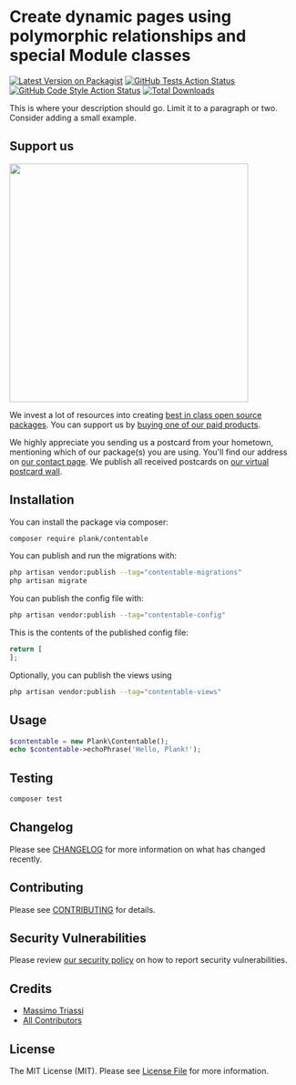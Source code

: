 # Create dynamic pages using polymorphic relationships and special Module classes

[![Latest Version on Packagist](https://img.shields.io/packagist/v/plank/contentable.svg?style=flat-square)](https://packagist.org/packages/plank/contentable)
[![GitHub Tests Action Status](https://img.shields.io/github/actions/workflow/status/plank/contentable/run-tests.yml?branch=main&label=tests&style=flat-square)](https://github.com/plank/contentable/actions?query=workflow%3Arun-tests+branch%3Amain)
[![GitHub Code Style Action Status](https://img.shields.io/github/actions/workflow/status/plank/contentable/fix-php-code-style-issues.yml?branch=main&label=code%20style&style=flat-square)](https://github.com/plank/contentable/actions?query=workflow%3A"Fix+PHP+code+style+issues"+branch%3Amain)
[![Total Downloads](https://img.shields.io/packagist/dt/plank/contentable.svg?style=flat-square)](https://packagist.org/packages/plank/contentable)

This is where your description should go. Limit it to a paragraph or two. Consider adding a small example.

## Support us

[<img src="https://github-ads.s3.eu-central-1.amazonaws.com/contentable.jpg?t=1" width="419px" />](https://spatie.be/github-ad-click/contentable)

We invest a lot of resources into creating [best in class open source packages](https://spatie.be/open-source). You can support us by [buying one of our paid products](https://spatie.be/open-source/support-us).

We highly appreciate you sending us a postcard from your hometown, mentioning which of our package(s) you are using. You'll find our address on [our contact page](https://spatie.be/about-us). We publish all received postcards on [our virtual postcard wall](https://spatie.be/open-source/postcards).

## Installation

You can install the package via composer:

```bash
composer require plank/contentable
```

You can publish and run the migrations with:

```bash
php artisan vendor:publish --tag="contentable-migrations"
php artisan migrate
```

You can publish the config file with:

```bash
php artisan vendor:publish --tag="contentable-config"
```

This is the contents of the published config file:

```php
return [
];
```

Optionally, you can publish the views using

```bash
php artisan vendor:publish --tag="contentable-views"
```

## Usage

```php
$contentable = new Plank\Contentable();
echo $contentable->echoPhrase('Hello, Plank!');
```

## Testing

```bash
composer test
```

## Changelog

Please see [CHANGELOG](CHANGELOG.md) for more information on what has changed recently.

## Contributing

Please see [CONTRIBUTING](CONTRIBUTING.md) for details.

## Security Vulnerabilities

Please review [our security policy](../../security/policy) on how to report security vulnerabilities.

## Credits

- [Massimo Triassi](https://github.com/m-triassi)
- [All Contributors](../../contributors)

## License

The MIT License (MIT). Please see [License File](LICENSE.md) for more information.
